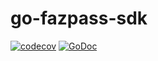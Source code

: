 # go-fazpass-sdk
[![codecov](https://codecov.io/gh/anvarisy/go-fazpass-sdk/branch/main/graph/badge.svg?token=164LG83XYF)](https://codecov.io/gh/anvarisy/go-fazpass-sdk)
[![GoDoc](https://pkg.go.dev/badge/github.com/anvarisy/go-fazpass-sdk?status.svg)](https://pkg.go.dev/github.com/anvarisy/go-fazpass-sdk?tab=doc)
